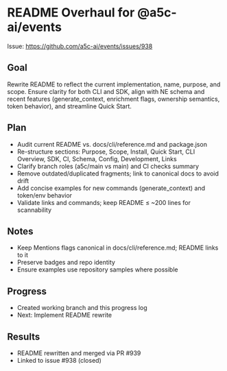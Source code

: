 # README Overhaul for @a5c-ai/events

Issue: https://github.com/a5c-ai/events/issues/938

## Goal

Rewrite README to reflect the current implementation, name, purpose, and scope. Ensure clarity for both CLI and SDK, align with NE schema and recent features (generate_context, enrichment flags, ownership semantics, token behavior), and streamline Quick Start.

## Plan

- Audit current README vs. docs/cli/reference.md and package.json
- Re-structure sections: Purpose, Scope, Install, Quick Start, CLI Overview, SDK, CI, Schema, Config, Development, Links
- Clarify branch roles (a5c/main vs main) and CI checks summary
- Remove outdated/duplicated fragments; link to canonical docs to avoid drift
- Add concise examples for new commands (generate_context) and token/env behavior
- Validate links and commands; keep README ≤ ~200 lines for scannability

## Notes

- Keep Mentions flags canonical in docs/cli/reference.md; README links to it
- Preserve badges and repo identity
- Ensure examples use repository samples where possible

## Progress

- Created working branch and this progress log
- Next: Implement README rewrite

## Results

- README rewritten and merged via PR #939
- Linked to issue #938 (closed)
